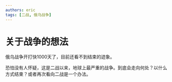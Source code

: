 ```yaml
---
authors: eric
tags: [二战, 俄乌战争]
---
```


# 关于战争的想法

俄乌战争开打快1000天了，目前还看不到结束的迹象。

恐怕没有人怀疑，这是二战以来，地球上最严重的战争。到底会走向何处？以什么方式结束？或者再次看向二战是一个办法。
